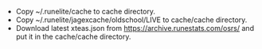 - Copy ~/.runelite/cache to cache directory.
- Copy ~/.runelite/jagexcache/oldschool/LIVE to cache/cache directory.
- Download latest xteas.json from https://archive.runestats.com/osrs/ and put it in the cache/cache directory.
